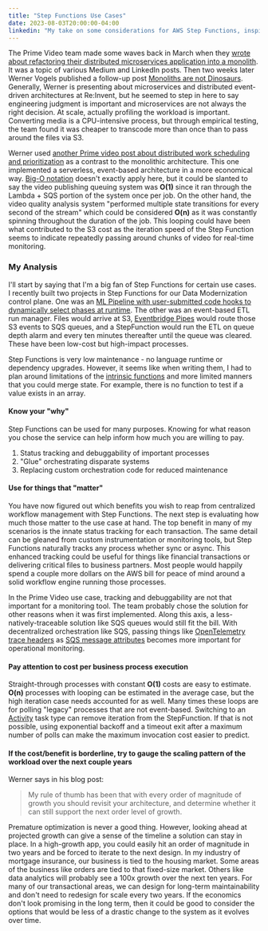 ```yaml
---
title: "Step Functions Use Cases"
date: 2023-08-03T20:00:00-04:00
linkedin: "My take on some considerations for AWS Step Functions, inspired by the Prime Video blog post."
---
```


The Prime Video team made some waves back in March when they [wrote about refactoring their distributed microservices application into a monolith](https://www.primevideotech.com/video-streaming/scaling-up-the-prime-video-audio-video-monitoring-service-and-reducing-costs-by-90). It was a topic of various Medium and LinkedIn posts. Then two weeks later Werner Vogels published a follow-up post [Monoliths are not Dinosaurs](https://www.allthingsdistributed.com/2023/05/monoliths-are-not-dinosaurs.html). Generally, Werner is presenting about microservices and distributed event-driven architectures at Re:Invent, but he seemed to step in here to say engineering judgment is important and microservices are not always the right decision. At scale, actually profiling the workload is important. Converting media is a CPU-intensive process, but through empirical testing, the team found it was cheaper to transcode more than once than to pass around the files via S3.

Werner used [another Prime video post about distributed work scheduling and prioritization](https://www.primevideotech.com/cloud-and-scale/shaping-live-sports-publishing-traffic-through-a-distributed-scheduling-system) as a contrast to the monolithic architecture. This one implemented a serverless, event-based architecture in a more economical way. [Big-O notation](https://en.wikipedia.org/wiki/Big_O_notation) doesn't exactly apply here, but it could be slanted to say the video publishing queuing system was **O(1)** since it ran through the Lambda + SQS portion of the system once per job. On the other hand, the video quality analysis system "performed multiple state transitions for every second of the stream" which could be considered **O(n)** as it was constantly spinning throughout the duration of the job. This looping could have been what contributed to the S3 cost as the iteration speed of the Step Function seems to indicate repeatedly passing around chunks of video for real-time monitoring.

### My Analysis

I'll start by saying that I'm a big fan of Step Functions for certain use cases. I recently built two projects in Step Functions for our Data Modernization control plane. One was an [ML Pipeline with user-submitted code hooks to dynamically select phases at runtime](/2023/platforms-not-products/). The other was an event-based ETL run manager. Files would arrive at S3, [Eventbridge Pipes](https://docs.aws.amazon.com/eventbridge/latest/userguide/eb-pipes.html) would route those S3 events to SQS queues, and a StepFunction would run the ETL on queue depth alarm and every ten minutes thereafter until the queue was cleared. These have been low-cost but high-impact processes.

Step Functions is very low maintenance - no language runtime or dependency upgrades. However, it seems like when writing them, I had to plan around limitations of the [intrinsic functions](https://docs.aws.amazon.com/step-functions/latest/dg/amazon-states-language-intrinsic-functions.html) and more limited manners that you could merge state. For example, there is no function to test if a value exists in an array.

#### Know your "why"

Step Functions can be used for many purposes. Knowing for what reason you chose the service can help inform how much you are willing to pay.

1. Status tracking and debuggability of important processes
2. "Glue" orchestrating disparate systems
3. Replacing custom orchestration code for reduced maintenance

#### Use for things that "matter"

You have now figured out which benefits you wish to reap from centralized workflow management with Step Functions. The next step is evaluating how much those matter to the use case at hand. The top benefit in many of my scenarios is the innate status tracking for each transaction. The same detail can be gleaned from custom instrumentation or monitoring tools, but Step Functions naturally tracks any process whether sync or async. This enhanced tracking could be useful for things like financial transactions or delivering critical files to business partners. Most people would happily spend a couple more dollars on the AWS bill for peace of mind around a solid workflow engine running those processes.

In the Prime Video use case, tracking and debuggability are not that important for a monitoring tool. The team probably chose the solution for other reasons when it was first implemented. Along this axis, a less-natively-traceable solution like SQS queues would still fit the bill. With decentralized orchestration like SQS, passing things like [OpenTelemetry trace headers](https://opentelemetry.io/docs/concepts/signals/traces/) as [SQS message attributes](https://docs.aws.amazon.com/AWSSimpleQueueService/latest/SQSDeveloperGuide/sqs-message-metadata.html#sqs-message-attributes) becomes more important for operational monitoring.

#### Pay attention to cost per business process execution

Straight-through processes with constant **O(1)** costs are easy to estimate. **O(n)** processes with looping can be estimated in the average case, but the high iteration case needs accounted for as well. Many times these loops are for polling "legacy" processes that are not event-based. Switching to an [Activity](https://docs.aws.amazon.com/step-functions/latest/dg/amazon-states-language-task-state.html#amazon-states-language-task-state-activity) task type can remove iteration from the StepFunction. If that is not possible, using exponential backoff and a timeout exit after a maximum number of polls can make the maximum invocation cost easier to predict.

#### If the cost/benefit is borderline, try to gauge the scaling pattern of the workload over the next couple years

Werner says in his blog post:

> My rule of thumb has been that with every order of magnitude of growth you should revisit your architecture, and determine whether it can still support the next order level of growth.

Premature optimization is never a good thing. However, looking ahead at projected growth can give a sense of the timeline a solution can stay in place. In a high-growth app, you could easily hit an order of magnitude in two years and be forced to iterate to the next design. In my industry of mortgage insurance, our business is tied to the housing market. Some areas of the business like orders are tied to that fixed-size market. Others like data analytics will probably see a 100x growth over the next ten years. For many of our transactional areas, we can design for long-term maintainability and don't need to redesign for scale every two years. If the economics don't look promising in the long term, then it could be good to consider the options that would be less of a drastic change to the system as it evolves over time.
